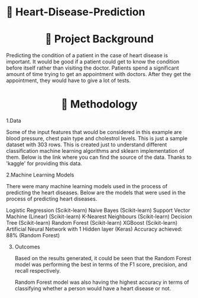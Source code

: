 # 🚀 Heart-Disease-Prediction

<h1 align="center">📄 Project Background</h1>
Predicting the condition of a patient in the case of heart disease is important. It would be good if a patient could get to know the condition before itself rather than visiting the doctor. Patients spend a significant amount of time trying to get an appointment with doctors. After they get the appointment, they would have to give a lot of tests.

<h1 align="center">📄 Methodology</h1>

1.Data

Some of the input features that would be considered in this example are blood pressure, chest pain type and cholestrol levels. This is just a sample dataset with 303 rows. This is created just to understand different classification machine learning algorithms and sklearn implementation of them. Below is the link where you can find the source of the data. Thanks to 'kaggle' for providing this data.

2.Machine Learning Models

There were many machine learning models used in the process of predicting the heart diseases. Below are the models that were used in the process of predicting heart diseases.

Logistic Regression (Scikit-learn)
Naive Bayes (Scikit-learn)
Support Vector Machine (Linear) (Scikit-learn)
K-Nearest Neighbours (Scikit-learn)
Decision Tree (Scikit-learn)
Random Forest (Scikit-learn)
XGBoost (Scikit-learn)
Artificial Neural Network with 1 Hidden layer (Keras)
Accuracy achieved: 88% (Random Forest)

3. Outcomes

   Based on the results generated, it could be seen that the Random Forest model was performing the best in terms of the F1 score, precision, and recall respectively.

   Random Forest model was also having the highest accuracy in terms of classifying whether a person would have a heart disease or not.

